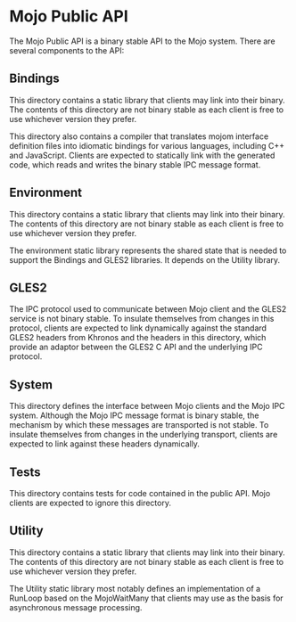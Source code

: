 Mojo Public API
===============

The Mojo Public API is a binary stable API to the Mojo system. There are
several components to the API:

Bindings
--------

This directory contains a static library that clients may link into their
binary. The contents of this directory are not binary stable as each client is
free to use whichever version they prefer.

This directory also contains a compiler that translates mojom interface
definition files into idiomatic bindings for various languages, including
C++ and JavaScript. Clients are expected to statically link with the generated
code, which reads and writes the binary stable IPC message format.

Environment
-----------

This directory contains a static library that clients may link into their
binary. The contents of this directory are not binary stable as each client is
free to use whichever version they prefer.

The environment static library represents the shared state that is needed to
support the Bindings and GLES2 libraries. It depends on the Utility library.

GLES2
-----

The IPC protocol used to communicate between Mojo client and the GLES2
service is not binary stable. To insulate themselves from changes in this
protocol, clients are expected to link dynamically against the standard GLES2
headers from Khronos and the headers in this directory, which provide an
adaptor between the GLES2 C API and the underlying IPC protocol.

System
------

This directory defines the interface between Mojo clients and the Mojo IPC
system. Although the Mojo IPC message format is binary stable, the mechanism
by which these messages are transported is not stable. To insulate themselves
from changes in the underlying transport, clients are expected to link against
these headers dynamically.

Tests
-----

This directory contains tests for code contained in the public API. Mojo
clients are expected to ignore this directory.

Utility
-------

This directory contains a static library that clients may link into their
binary. The contents of this directory are not binary stable as each client is
free to use whichever version they prefer.

The Utility static library most notably defines an implementation of a RunLoop
based on the MojoWaitMany that clients may use as the basis for asynchronous
message processing.
